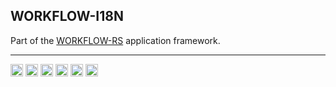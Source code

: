 ## WORKFLOW-I18N

Part of the [WORKFLOW-RS](https://github.com/workflow-rs) application framework.

***


[<img alt="github" src="https://img.shields.io/badge/github-workflow--rs-8da0cb?style=for-the-badge&labelColor=555555&color=8da0cb&logo=github" height="20">](https://github.com/workflow-rs/workflow-rs)
[<img alt="crates.io" src="https://img.shields.io/crates/v/workflow-i18n.svg?maxAge=2592000&style=for-the-badge&color=fc8d62&logo=rust" height="20">](https://crates.io/crates/workflow-i18n)
[<img alt="docs.rs" src="https://img.shields.io/badge/docs.rs-workflow--i18n-56c2a5?maxAge=2592000&style=for-the-badge&logo=rust" height="20">](https://docs.rs/workflow-i18n)
<img alt="license" src="https://img.shields.io/crates/l/workflow-i18n.svg?maxAge=2592000&color=6ac&style=for-the-badge&logo=opensourceinitiative&logoColor=fff" height="20">
<img src="https://img.shields.io/badge/platform- native -informational?style=for-the-badge&color=50a0f0" height="20">
<img src="https://img.shields.io/badge/platform- wasm32/browser -informational?style=for-the-badge&color=50a0f0" height="20">
